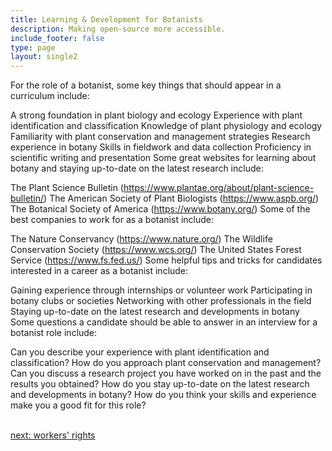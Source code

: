 ```yaml
---
title: Learning & Development for Botanists
description: Making open-source more accessible.
include_footer: false
type: page
layout: single2
---
```


<p>
For the role of a botanist, some key things that should appear in a curriculum include:

A strong foundation in plant biology and ecology
Experience with plant identification and classification
Knowledge of plant physiology and ecology
Familiarity with plant conservation and management strategies
Research experience in botany
Skills in fieldwork and data collection
Proficiency in scientific writing and presentation
Some great websites for learning about botany and staying up-to-date on the latest research include:

The Plant Science Bulletin (https://www.plantae.org/about/plant-science-bulletin/)
The American Society of Plant Biologists (https://www.aspb.org/)
The Botanical Society of America (https://www.botany.org/)
Some of the best companies to work for as a botanist include:

The Nature Conservancy (https://www.nature.org/)
The Wildlife Conservation Society (https://www.wcs.org/)
The United States Forest Service (https://www.fs.fed.us/)
Some helpful tips and tricks for candidates interested in a career as a botanist include:

Gaining experience through internships or volunteer work
Participating in botany clubs or societies
Networking with other professionals in the field
Staying up-to-date on the latest research and developments in botany
Some questions a candidate should be able to answer in an interview for a botanist role include:

Can you describe your experience with plant identification and classification?
How do you approach plant conservation and management?
Can you discuss a research project you have worked on in the past and the results you obtained?
How do you stay up-to-date on the latest research and developments in botany?
How do you think your skills and experience make you a good fit for this role?


<br>
<a href="https://workdojos.com/botanist/rights">next: workers' rights</a>
</p>